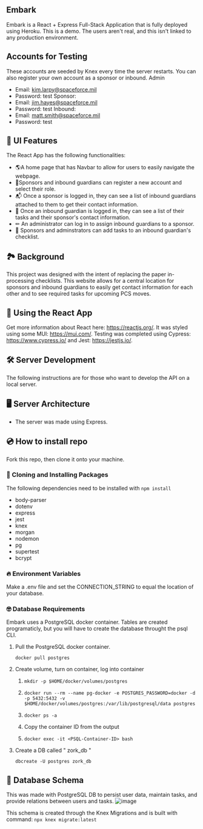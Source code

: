 ## Embark
Embark is a React + Express Full-Stack Application that is fully deployed using Heroku.
This is a demo. The users aren't real, and this isn't linked to any production environment.

## Accounts for Testing
These accounts are seeded by Knex every time the server restarts. You can also register your own account as a sponsor or inbound.
Admin
- Email: kim.larpy@spaceforce.mil
- Password: test
Sponsor:
- Email: jim.hayes@spaceforce.mil
- Password: test
Inbound:
- Email: matt.smith@spaceforce.mil
- Password: test

## 🎉 UI Features
The React App has the following functionalities:
- 🌎A home page that has Navbar to allow for users to easily navigate the webpage.
- 🚀Sponsors and inbound guardians can register a new account and select their role.
- 📬 Once a sponsor is logged in, they can see a list of inbound guardians attached to them to get their contact information.
- 🧾 Once an inbound guardian is logged in, they can see a list of their tasks and their sponsor's contact information.
- ✏ An administrator can log in to assign inbound guardians to a sponsor.
- 📑 Sponsors and adminstrators can add tasks to an inbound guardian's checklist.

## 🏞 Background
This project was designed with the intent of replacing the paper in-processing checklists. This website allows for a central location for sponsors and inbound guardians to easily get contact information for each other and to see required tasks for upcoming PCS moves.

## 🎊 Using the React App
Get more information about React here: https://reactjs.org/.
It was styled using some MUI: https://mui.com/.
Testing was completed using Cypress: https://www.cypress.io/ and Jest: https://jestjs.io/.


## 🛠 Server Development
The following instructions are for those who want to develop the API on a local server.

## 🖥️ Server Architecture
- The server was made using Express.

## 💿 How to install repo
Fork this repo, then clone it onto your machine.

### 🤲 Cloning and Installing Packages
The following dependencies need to be installed with ``` npm install ```
- body-parser
- dotenv
- express
- jest
- knex
- morgan
- nodemon
- pg
- supertest
- bcrypt

### 🔥 Environment Variables
Make a .env file and set the CONNECTION_STRING to equal the location of your database.

### 🤓 Database Requirements
Embark uses a PostgreSQL docker container. Tables are created programaticly, but you will have to create the database throught the psql CLI.
1. Pull the PostgreSQL docker container.

    ``` docker pull postgres ```

2. Create volume, turn on container, log into container
    1.  ```mkdir -p $HOME/docker/volumes/postgres```

    2.  ```docker run --rm --name pg-docker -e POSTGRES_PASSWORD=docker -d -p 5432:5432 -v $HOME/docker/volumes/postgres:/var/lib/postgresql/data postgres```

    3. ```docker ps -a```

    4. Copy the container ID from the output

    5. ``` docker exec -it <PSQL-Container-ID> bash ```
3. Create a DB called " zork_db "

    ```dbcreate -U postgres zork_db```

##  🚀 Database Schema
This was made with PostgreSQL DB to persist user data, maintain tasks, and provide relations between users and tasks.
![image](https://user-images.githubusercontent.com/96899068/161108255-c20dd489-c95d-422c-b0da-59fd6bcfb2d5.png)


This schema is created through the Knex Migrations and is built with command: ``` npx knex migrate:latest ```


